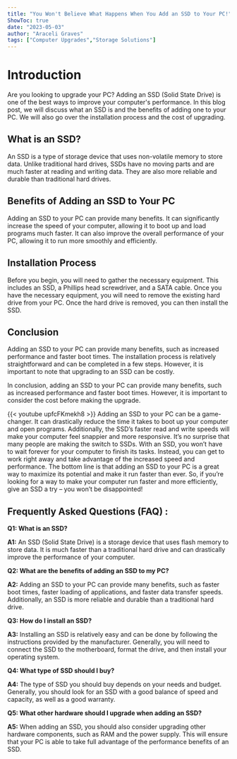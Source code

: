 ```yaml
---
title: "You Won't Believe What Happens When You Add an SSD to Your PC!"
ShowToc: true 
date: "2023-05-03"
author: "Araceli Graves" 
tags: ["Computer Upgrades","Storage Solutions"]
---
```

# Introduction
Are you looking to upgrade your PC? Adding an SSD (Solid State Drive) is one of the best ways to improve your computer's performance. In this blog post, we will discuss what an SSD is and the benefits of adding one to your PC. We will also go over the installation process and the cost of upgrading. 

## What is an SSD?
An SSD is a type of storage device that uses non-volatile memory to store data. Unlike traditional hard drives, SSDs have no moving parts and are much faster at reading and writing data. They are also more reliable and durable than traditional hard drives.

## Benefits of Adding an SSD to Your PC
Adding an SSD to your PC can provide many benefits. It can significantly increase the speed of your computer, allowing it to boot up and load programs much faster. It can also improve the overall performance of your PC, allowing it to run more smoothly and efficiently.

## Installation Process
Before you begin, you will need to gather the necessary equipment. This includes an SSD, a Phillips head screwdriver, and a SATA cable. Once you have the necessary equipment, you will need to remove the existing hard drive from your PC. Once the hard drive is removed, you can then install the SSD.

## Conclusion
Adding an SSD to your PC can provide many benefits, such as increased performance and faster boot times. The installation process is relatively straightforward and can be completed in a few steps. However, it is important to note that upgrading to an SSD can be costly. 

In conclusion, adding an SSD to your PC can provide many benefits, such as increased performance and faster boot times. However, it is important to consider the cost before making the upgrade.

{{< youtube upfcFKmekh8 >}} 
Adding an SSD to your PC can be a game-changer. It can drastically reduce the time it takes to boot up your computer and open programs. Additionally, the SSD’s faster read and write speeds will make your computer feel snappier and more responsive. It’s no surprise that many people are making the switch to SSDs. With an SSD, you won’t have to wait forever for your computer to finish its tasks. Instead, you can get to work right away and take advantage of the increased speed and performance. The bottom line is that adding an SSD to your PC is a great way to maximize its potential and make it run faster than ever. So, if you’re looking for a way to make your computer run faster and more efficiently, give an SSD a try – you won’t be disappointed!

## Frequently Asked Questions (FAQ) :
**Q1: What is an SSD?**

**A1:** An SSD (Solid State Drive) is a storage device that uses flash memory to store data. It is much faster than a traditional hard drive and can drastically improve the performance of your computer.

**Q2: What are the benefits of adding an SSD to my PC?**

**A2:** Adding an SSD to your PC can provide many benefits, such as faster boot times, faster loading of applications, and faster data transfer speeds. Additionally, an SSD is more reliable and durable than a traditional hard drive.

**Q3: How do I install an SSD?**

**A3:** Installing an SSD is relatively easy and can be done by following the instructions provided by the manufacturer. Generally, you will need to connect the SSD to the motherboard, format the drive, and then install your operating system.

**Q4: What type of SSD should I buy?**

**A4:** The type of SSD you should buy depends on your needs and budget. Generally, you should look for an SSD with a good balance of speed and capacity, as well as a good warranty.

**Q5: What other hardware should I upgrade when adding an SSD?**

**A5:** When adding an SSD, you should also consider upgrading other hardware components, such as RAM and the power supply. This will ensure that your PC is able to take full advantage of the performance benefits of an SSD.





